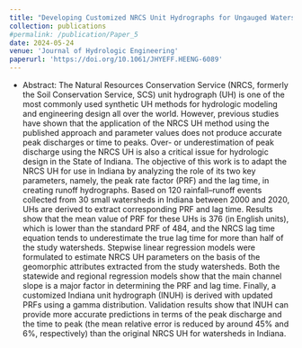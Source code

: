 ```yaml
---
title: "Developing Customized NRCS Unit Hydrographs for Ungauged Watersheds in Indiana"
collection: publications
#permalink: /publication/Paper_5
date: 2024-05-24
venue: 'Journal of Hydrologic Engineering'
paperurl: 'https://doi.org/10.1061/JHYEFF.HEENG-6089'
---
```

* Abstract: The Natural Resources Conservation Service (NRCS, formerly the Soil Conservation Service, SCS) unit hydrograph (UH) is one of the most commonly used synthetic UH methods for hydrologic modeling and engineering design all over the world. However, previous studies have shown that the application of the NRCS UH method using the published approach and parameter values does not produce accurate peak discharges or time to peaks. Over- or underestimation of peak discharge using the NRCS UH is also a critical issue for hydrologic design in the State of Indiana. The objective of this work is to adapt the NRCS UH for use in Indiana by analyzing the role of its two key parameters, namely, the peak rate factor (PRF) and the lag time, in creating runoff hydrographs. Based on 120 rainfall–runoff events collected from 30 small watersheds in Indiana between 2000 and 2020, UHs are derived to extract corresponding PRF and lag time. Results show that the mean value of PRF for these UHs is 376 (in English units), which is lower than the standard PRF of 484, and the NRCS lag time equation tends to underestimate the true lag time for more than half of the study watersheds. Stepwise linear regression models were formulated to estimate NRCS UH parameters on the basis of the geomorphic attributes extracted from the study watersheds. Both the statewide and regional regression models show that the main channel slope is a major factor in determining the PRF and lag time. Finally, a customized Indiana unit hydrograph (INUH) is derived with updated PRFs using a gamma distribution. Validation results show that INUH can provide more accurate predictions in terms of the peak discharge and the time to peak (the mean relative error is reduced by around 45% and 6%, respectively) than the original NRCS UH for watersheds in Indiana.
